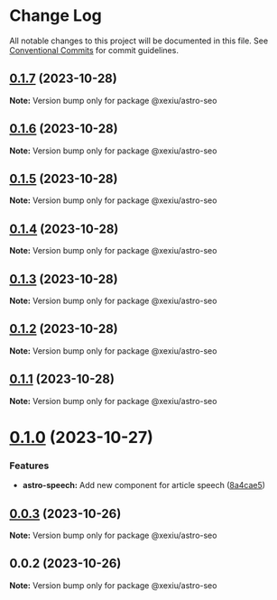 # Change Log

All notable changes to this project will be documented in this file.
See [Conventional Commits](https://conventionalcommits.org) for commit guidelines.

## [0.1.7](https://github.com/xexiu/astro-components/compare/@xexiu/astro-seo@0.1.6...@xexiu/astro-seo@0.1.7) (2023-10-28)

**Note:** Version bump only for package @xexiu/astro-seo





## [0.1.6](https://github.com/xexiu/astro-components/compare/@xexiu/astro-seo@0.1.5...@xexiu/astro-seo@0.1.6) (2023-10-28)

**Note:** Version bump only for package @xexiu/astro-seo





## [0.1.5](https://github.com/xexiu/astro-components/compare/@xexiu/astro-seo@0.1.4...@xexiu/astro-seo@0.1.5) (2023-10-28)

**Note:** Version bump only for package @xexiu/astro-seo





## [0.1.4](https://github.com/xexiu/astro-components/compare/@xexiu/astro-seo@0.1.3...@xexiu/astro-seo@0.1.4) (2023-10-28)

**Note:** Version bump only for package @xexiu/astro-seo





## [0.1.3](https://github.com/xexiu/astro-components/compare/@xexiu/astro-seo@0.1.2...@xexiu/astro-seo@0.1.3) (2023-10-28)

**Note:** Version bump only for package @xexiu/astro-seo





## [0.1.2](https://github.com/xexiu/astro-components/compare/@xexiu/astro-seo@0.1.1...@xexiu/astro-seo@0.1.2) (2023-10-28)

**Note:** Version bump only for package @xexiu/astro-seo





## [0.1.1](https://github.com/xexiu/astro-components/compare/@xexiu/astro-seo@0.1.0...@xexiu/astro-seo@0.1.1) (2023-10-28)

**Note:** Version bump only for package @xexiu/astro-seo





# [0.1.0](https://github.com/xexiu/astro-components/compare/@xexiu/astro-seo@0.0.3...@xexiu/astro-seo@0.1.0) (2023-10-27)


### Features

* **astro-speech:** Add new component for article speech ([8a4cae5](https://github.com/xexiu/astro-components/commit/8a4cae588530d3ac88f5298f7a2265572d3ef92d))





## [0.0.3](https://github.com/xexiu/astro-components/compare/@xexiu/astro-seo@0.0.2...@xexiu/astro-seo@0.0.3) (2023-10-26)

**Note:** Version bump only for package @xexiu/astro-seo





## 0.0.2 (2023-10-26)

**Note:** Version bump only for package @xexiu/astro-seo
